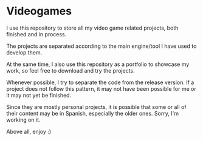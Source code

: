 # Videogames
I use this repository to store all my video game related projects, both finished and in process.

The projects are separated according to the main engine/tool I have used to develop them.

At the same time, I also use this repository as a portfolio to showcase my work, so feel free to download and try the projects.

Whenever possible, I try to separate the code from the release version. If a project does not follow this pattern, it may not have been possible for me or it may not yet be finished.

Since they are mostly personal projects, it is possible that some or all of their content may be in Spanish, especially the older ones. Sorry, I'm working on it.


Above all, enjoy :)
